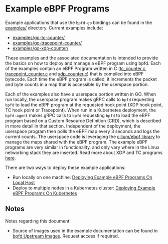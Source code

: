 # Example eBPF Programs

Example applications that use the `bpfd-go` bindings can be found in the
[examples/](https://github.com/bpfd-dev/bpfd/tree/main/examples/) directory.
Current examples include:

* [examples/go-tc-counter/](https://github.com/bpfd-dev/bpfd/tree/main/examples/go-tc-counter)
* [examples/go-tracepoint-counter/](https://github.com/bpfd-dev/bpfd/tree/main/examples/go-tracepoint-counter)
* [examples/go-xdp-counter/](https://github.com/bpfd-dev/bpfd/tree/main/examples/go-xdp-counter)

These examples and the associated documentation is intended to provide the basics on how to deploy
and manage a eBPF program using bpfd. Each of the examples contain an eBPF Program written in C
([tc_counter.c](https://github.com/bpfd-dev/bpfd/tree/main/examples/go-tc-counter/bpf/tc_counter.c),
[tracepoint_counter.c](https://github.com/bpfd-dev/bpfd/tree/main/examples/go-tracepoint-counter/bpf/tracepoint_counter.c) and
[xdp_counter.c](https://github.com/bpfd-dev/bpfd/tree/main/examples/go-xdp-counter/bpf/xdp_counter.c))
that is compiled into eBPF bytecode.
Each time the eBPF program is called, it increments the packet and byte counts in a map that is accessible
by the userspace portion.

Each of the examples also have a userspace portion written in GO.
When run locally, the userspace program makes gRPC calls to `bpfd` requesting `bpfd` to load the eBPF program
at the requested hook point (XDP hook point, TC hook point or Tracepoint).
When run in a Kubernetes deployment, the `bpfd-agent` makes gRPC calls to `bpfd` requesting `bpfd` to load
the eBPF program based on a Custom Resource Definition (CRD), which is described in more detail in that section.
Independent of the deployment, the userspace program then polls the eBPF map every 3 seconds and logs the
current counts.
The userspace code is leveraging the [cilium/ebpf library](https://github.com/cilium/ebpf)
to manage the maps shared with the eBPF program.
The example eBPF programs are very similar in functionality, and only vary where in the Linux networking stack
they are inserted.
Read more about XDP and TC programs [here](https://docs.cilium.io/en/latest/bpf/progtypes/).

There are two ways to deploy these example applications:

* Run locally on one machine: [Deploying Example eBPF Programs On Local Host](./example-bpf-local.md)
* Deploy to multiple nodes in a Kubernetes cluster: [Deploying Example eBPF Programs On Kubernetes](./example-bpf-k8s.md)

## Notes

Notes regarding this document:

- Source of images used in the example documentation can be found in
  [bpfd Upstream Images](https://docs.google.com/presentation/d/1wU4xu6xeyk9cB3G-Nn-dzkf90j1-EI4PB167G7v-Xl4/edit?usp=sharing).
  Request access if required.
